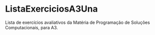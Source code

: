 # ListaExerciciosA3Una
Lista de exercícios avaliativos da Matéria de Programação de Soluções Computacionais, para A3.

